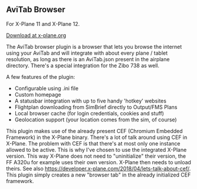 ## AviTab Browser

For X-Plane 11 and X-Plane 12.

[Download at x-plane.org](https://forums.x-plane.org/index.php?/files/file/93812-avitab-browser-a-browser-addon-for-the-avitab-plugin/)

The AviTab browser plugin is a browser that lets you browse the internet using your AviTab and will integrate with about every plane / tablet resolution, as long as there is an AviTab.json present in the airplane directory.
There's a special integration for the Zibo 738 as well.

A few features of the plugin:

- Configurable using .ini file
- Custom homepage
- A statusbar integration with up to five handy 'hotkey' websites
- Flightplan downloading from SimBrief directly to Output/FMS Plans
- Local browser cache (for login credentials, cookies and stuff)
- Geolocation support (your location comes from the sim, of course)

This plugin makes use of the already present CEF (Chromium Embedded Framework) in the X-Plane binary. There's a lot of talk around using CEF in X-Plane. The problem with CEF is that there's at most only one instance allowed to be active. This is why I've chosen to use the integrated X-Plane version. This way X-Plane does not need to "uninitialize" their version, the FF A320u for example uses their own version. X-Plane then needs to unload theirs. See also https://developer.x-plane.com/2018/04/lets-talk-about-cef/. This plugin simply creates a new "browser tab" in the already initialized CEF framework.
